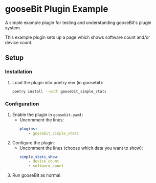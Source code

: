 # gooseBit Plugin Example

A simple example plugin for testing and understanding gooseBit's plugin system.

This example plugin sets up a page which shows software count and/or device count.

## Setup

### Installation

1. Load the plugin into poetry env (in goosebit):
    ```bash
    poetry install --with goosebit_simple_stats
    ```

### Configuration

1. Enable the plugin in `goosebit.yaml`:
    - Uncomment the lines:
        ```yaml
        plugins:
            - goosebit_simple_stats
        ```
2. Configure the plugin:
    - Uncomment the lines (choose which data you want to show):
        ```yaml
        simple_stats_show:
            - device_count
            - software_count
        ```
3. Run gooseBit as normal.
